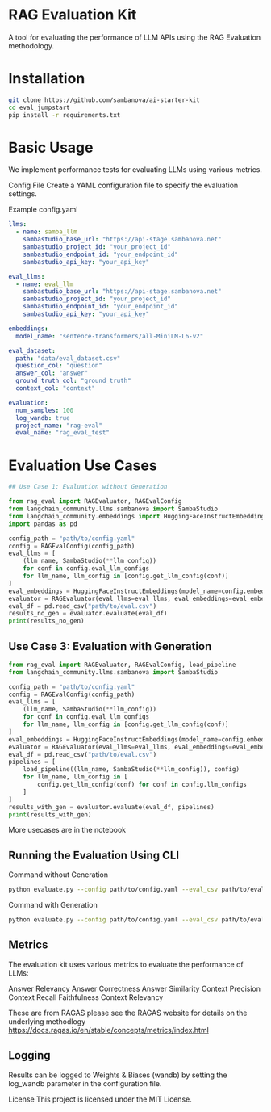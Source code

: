 # RAG Evaluation Kit

A tool for evaluating the performance of LLM APIs using the RAG Evaluation methodology.

# Installation
```bash
git clone https://github.com/sambanova/ai-starter-kit
cd eval_jumpstart
pip install -r requirements.txt
```

# Basic Usage
We implement performance tests for evaluating LLMs using various metrics.

Config File
Create a YAML configuration file to specify the evaluation settings.

Example config.yaml

```yaml
llms:
  - name: samba_llm
    sambastudio_base_url: "https://api-stage.sambanova.net"
    sambastudio_project_id: "your_project_id"
    sambastudio_endpoint_id: "your_endpoint_id"
    sambastudio_api_key: "your_api_key"

eval_llms:
  - name: eval_llm
    sambastudio_base_url: "https://api-stage.sambanova.net"
    sambastudio_project_id: "your_project_id"
    sambastudio_endpoint_id: "your_endpoint_id"
    sambastudio_api_key: "your_api_key"

embeddings:
  model_name: "sentence-transformers/all-MiniLM-L6-v2"

eval_dataset:
  path: "data/eval_dataset.csv"
  question_col: "question"
  answer_col: "answer"
  ground_truth_col: "ground_truth"
  context_col: "context"

evaluation:
  num_samples: 100
  log_wandb: true
  project_name: "rag-eval"
  eval_name: "rag_eval_test"
```


# Evaluation Use Cases

```python
## Use Case 1: Evaluation without Generation

from rag_eval import RAGEvaluator, RAGEvalConfig
from langchain_community.llms.sambanova import SambaStudio
from langchain_community.embeddings import HuggingFaceInstructEmbeddings
import pandas as pd

config_path = "path/to/config.yaml"
config = RAGEvalConfig(config_path)
eval_llms = [
    (llm_name, SambaStudio(**llm_config))
    for conf in config.eval_llm_configs 
    for llm_name, llm_config in [config.get_llm_config(conf)]
]
eval_embeddings = HuggingFaceInstructEmbeddings(model_name=config.embedding_model_name)
evaluator = RAGEvaluator(eval_llms=eval_llms, eval_embeddings=eval_embeddings, config_yaml_path=config_path)
eval_df = pd.read_csv("path/to/eval.csv")
results_no_gen = evaluator.evaluate(eval_df)
print(results_no_gen)
```


## Use Case 3: Evaluation with Generation
```python
from rag_eval import RAGEvaluator, RAGEvalConfig, load_pipeline
from langchain_community.llms.sambanova import SambaStudio

config_path = "path/to/config.yaml"
config = RAGEvalConfig(config_path)
eval_llms = [
    (llm_name, SambaStudio(**llm_config))
    for conf in config.eval_llm_configs 
    for llm_name, llm_config in [config.get_llm_config(conf)]
]
eval_embeddings = HuggingFaceInstructEmbeddings(model_name=config.embedding_model_name)
evaluator = RAGEvaluator(eval_llms=eval_llms, eval_embeddings=eval_embeddings, config_yaml_path=config_path)
eval_df = pd.read_csv("path/to/eval.csv")
pipelines = [
    load_pipeline((llm_name, SambaStudio(**llm_config)), config)
    for llm_name, llm_config in [
        config.get_llm_config(conf) for conf in config.llm_configs
    ]
]
results_with_gen = evaluator.evaluate(eval_df, pipelines)
print(results_with_gen)
```

More usecases are in the notebook

## Running the Evaluation Using CLI

Command without Generation

```bash
python evaluate.py --config path/to/config.yaml --eval_csv path/to/eval.csv
```

Command with Generation

```bash
python evaluate.py --config path/to/config.yaml --eval_csv path/to/eval.csv --generation

```

## Metrics

The evaluation kit uses various metrics to evaluate the performance of LLMs:

Answer Relevancy
Answer Correctness
Answer Similarity
Context Precision
Context Recall
Faithfulness
Context Relevancy

These are from RAGAS please see the RAGAS website for details on the underlying methodlogy 
https://docs.ragas.io/en/stable/concepts/metrics/index.html

## Logging

Results can be logged to Weights & Biases (wandb) by setting the log_wandb parameter in the configuration file.

License
This project is licensed under the MIT License.